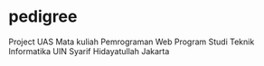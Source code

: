 # pedigree
Project UAS Mata kuliah Pemrograman Web Program Studi Teknik Informatika UIN Syarif Hidayatullah Jakarta
